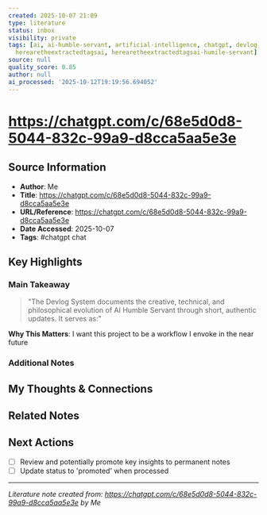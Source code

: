 ```yaml
---
created: 2025-10-07 21:09
type: literature
status: inbox
visibility: private
tags: [ai, ai-humble-servant, artificial-intelligence, chatgpt, devlog, devlog-system,
  herearetheextractedtagsai, herearetheextractedtagsai-humile-servant]
source: null
quality_score: 0.85
author: null
ai_processed: '2025-10-12T19:19:56.694052'
---
```



# https://chatgpt.com/c/68e5d0d8-5044-832c-99a9-d8cca5aa5e3e

## Source Information
- **Author**: Me
- **Title**: https://chatgpt.com/c/68e5d0d8-5044-832c-99a9-d8cca5aa5e3e
- **URL/Reference**: https://chatgpt.com/c/68e5d0d8-5044-832c-99a9-d8cca5aa5e3e
- **Date Accessed**: 2025-10-07
- **Tags**: #chatgpt chat

## Key Highlights

### Main Takeaway
> "The Devlog System documents the creative, technical, and philosophical evolution of AI Humble Servant through short, authentic updates. It serves as:"

**Why This Matters**: I want this project to be a workflow I envoke in the near future

### Additional Notes
<!-- Add more quotes/highlights as you read -->

## My Thoughts & Connections

<!-- Your synthesis, questions, and connections to existing knowledge -->

## Related Notes
<!-- Add [[wiki-links]] to related notes as you make connections -->

## Next Actions
- [ ] Review and potentially promote key insights to permanent notes
- [ ] Update status to 'promoted' when processed

---
*Literature note created from: https://chatgpt.com/c/68e5d0d8-5044-832c-99a9-d8cca5aa5e3e by Me*
